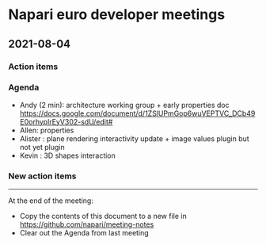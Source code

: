 # Napari euro developer meetings

## 2021-08-04

### Action items

### Agenda

- Andy (2 min): architecture working group + early properties doc https://docs.google.com/document/d/1ZSlUPmGop6wuVEPTVC_DCb49E0orhyplrEyV302-sdU/edit#
- Allen: properties
- Alister : plane rendering interactivity update + image values plugin but not yet plugin
- Kevin : 3D shapes interaction

### New action items


------

At the end of the meeting:
- Copy the contents of this document to a new file in https://github.com/napari/meeting-notes
- Clear out the Agenda from last meeting
